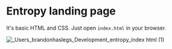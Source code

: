 # Entropy landing page

It's basic HTML and CSS. Just open `index.html` in your browser.

![_Users_brandonhaslegs_Development_entropy_index html (1)](https://user-images.githubusercontent.com/4406983/148231758-b76f45ae-93b5-4c9e-b368-59ffa279402c.png)
